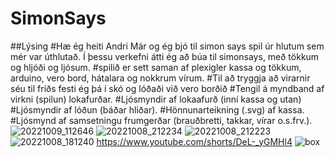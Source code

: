 # SimonSays
##Lýsing
#Hæ ég heiti Andri Már og ég bjó til simon says spil úr hlutum sem mér var úthlutað. Í þessu verkefni átti ég að búa til simonsays, með tökkum og hljóði og ljósum.
#spilið er sett saman af plexigler kassa og tökkum, arduino, vero bord, hátalara og nokkrum vírum.
#Til að tryggja að virarnir séu til friðs festi ég þá í skó og lóðaði við vero borðið
#Tengil á myndband af virkni (spilun) lokafurðar.
#Ljósmyndir af lokaafurð (inní kassa og utan)
#Ljósmyndir af lóðun (báðar hliðar).
#Hönnunarteikning (.svg) af kassa.
#Ljósmynd af samsetningu frumgerðar (brauðbretti, takkar, vírar o.s.frv.).
![20221009_112646](https://user-images.githubusercontent.com/111899397/194754567-c000f986-914a-48f5-946b-a686fc785b37.jpg)
![20221008_212234](https://user-images.githubusercontent.com/111899397/194754594-7b872888-94ac-42f0-98ef-1d02c6a88975.jpg)
![20221008_212223](https://user-images.githubusercontent.com/111899397/194754599-eb26d73d-53c0-44dc-8b89-aa2000e8f99a.jpg)
![20221008_181240](https://user-images.githubusercontent.com/111899397/194754603-d20900fd-67c1-4411-91ed-7a6fefd54c87.jpg)
https://www.youtube.com/shorts/DeL-_yGMHl4
![box](https://user-images.githubusercontent.com/111899397/194755381-5e9e3c07-6a20-4248-a676-05e4857044ac.svg)
